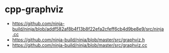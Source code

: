 cpp-graphviz
============
- https://github.com/ninja-build/ninja/blob/addf582af8b4f13b8f22efa2cfeff6cb4d9be8e9/src/ninja.cc
- https://github.com/ninja-build/ninja/blob/master/src/graphviz.h
- https://github.com/ninja-build/ninja/blob/master/src/graphviz.cc
